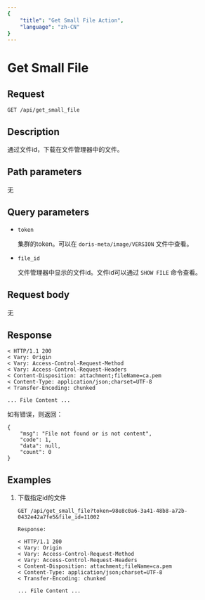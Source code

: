 ```yaml
---
{
    "title": "Get Small File Action",
    "language": "zh-CN"
}
---
```


<!-- 
Licensed to the Apache Software Foundation (ASF) under one
or more contributor license agreements.  See the NOTICE file
distributed with this work for additional information
regarding copyright ownership.  The ASF licenses this file
to you under the Apache License, Version 2.0 (the
"License"); you may not use this file except in compliance
with the License.  You may obtain a copy of the License at

  http://www.apache.org/licenses/LICENSE-2.0

Unless required by applicable law or agreed to in writing,
software distributed under the License is distributed on an
"AS IS" BASIS, WITHOUT WARRANTIES OR CONDITIONS OF ANY
KIND, either express or implied.  See the License for the
specific language governing permissions and limitations
under the License.
-->

# Get Small File

## Request

`GET /api/get_small_file`

## Description

通过文件id，下载在文件管理器中的文件。    

## Path parameters

无

## Query parameters

* `token`

    集群的token。可以在 `doris-meta/image/VERSION` 文件中查看。

* `file_id`
    
    文件管理器中显示的文件id。文件id可以通过 `SHOW FILE` 命令查看。

## Request body

无

## Response

```
< HTTP/1.1 200
< Vary: Origin
< Vary: Access-Control-Request-Method
< Vary: Access-Control-Request-Headers
< Content-Disposition: attachment;fileName=ca.pem
< Content-Type: application/json;charset=UTF-8
< Transfer-Encoding: chunked

... File Content ...
```

如有错误，则返回：

```
{
	"msg": "File not found or is not content",
	"code": 1,
	"data": null,
	"count": 0
}
```
    
## Examples

1. 下载指定id的文件

    ```
    GET /api/get_small_file?token=98e8c0a6-3a41-48b8-a72b-0432e42a7fe5&file_id=11002
    
    Response:
    
    < HTTP/1.1 200
    < Vary: Origin
    < Vary: Access-Control-Request-Method
    < Vary: Access-Control-Request-Headers
    < Content-Disposition: attachment;fileName=ca.pem
    < Content-Type: application/json;charset=UTF-8
    < Transfer-Encoding: chunked
    
    ... File Content ...
    ```





